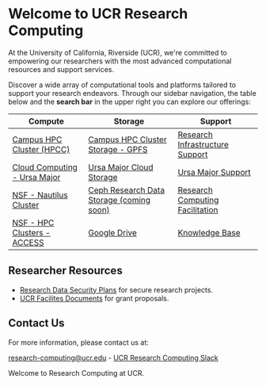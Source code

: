 
# Welcome to UCR Research Computing

At the University of California, Riverside (UCR), we're committed to empowering our researchers with the most advanced computational resources and support services.

Discover a wide array of computational tools and platforms tailored to support your research endeavors. Through our sidebar navigation, the table below and the **search bar** in the upper right you can explore our offerings: 


| Compute                                          | Storage                                  | Support                                                 |
|--------------------------------------------------|------------------------------------------|---------------------------------------------------------|
| [Campus HPC Cluster (HPCC)](hpcc.ucr.edu)        | [Campus HPC Cluster Storage - GPFS](./pages/hpcc_gpfs.md)        | [Research Infrastructure Support](./pages/research_infrastructure_support.md) |
| [Cloud Computing - Ursa Major](./pages/ursa_major.md) | [Ursa Major Cloud Storage](./pages/ursa_major_data.md) | [Ursa Major Support](./pages/ursa_major.md)             |
| [NSF - Nautilus Cluster](./pages/Nautilus.md)      | [Ceph Research Data Storage (coming soon)](./pages/ceph_secure_research_storage.md) | [Research Computing Facilitation](./pages/research_facilitation.md) |
| [NSF - HPC Clusters - ACCESS](./pages/nsf_access.md)  | [Google Drive](./pages/Google_Drive.md)  | [Knowledge Base](./Knowledge_Base/README.md)  |

## Researcher Resources

* [Research Data Security Plans](./pages/research_security.md) for secure research projects.
* [UCR Facilites Documents](./pages/on-prem-facilities.md) for grant proposals.



## Contact Us

For more information, please contact us at:

[research-computing@ucr.edu](./pages/mailto:research-computing@ucr.edu) - [UCR Research Computing Slack](./pages/https://ucr-research-compute.slack.com/)

Welcome to Research Computing at UCR.


